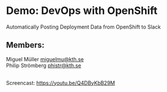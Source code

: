 # Demo: DevOps with OpenShift
Automatically Posting Deployment Data from OpenShift to Slack

## Members:
Miguel Müller miguelmu@kth.se<br>
Philip Strömberg phistr@kth.se
<br><br>

Screencast: https://youtu.be/Q4DByKbB29M
